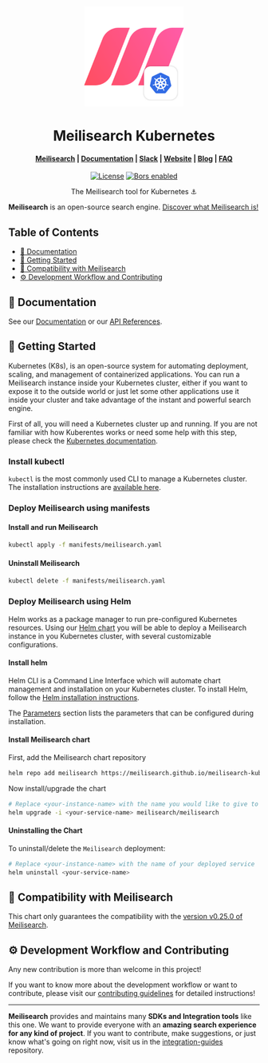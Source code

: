 <p align="center">
  <img src="https://raw.githubusercontent.com/meilisearch/integration-guides/main/assets/logos/meilisearch_k8s.svg" alt="Instant-Meilisearch" width="200" height="200" />
</p>

<h1 align="center">Meilisearch Kubernetes</h1>

<h4 align="center">
  <a href="https://github.com/meilisearch/meilisearch">Meilisearch</a> |
  <a href="https://docs.meilisearch.com">Documentation</a> |
  <a href="https://slack.meilisearch.com">Slack</a> |
  <a href="https://www.meilisearch.com">Website</a> |
  <a href="https://blog.meilisearch.com">Blog</a> |
  <a href="https://docs.meilisearch.com/faq">FAQ</a>
</h4>

<p align="center">
  <a href="https://github.com/meilisearch/meilisearch-kubernetes/blob/main/LICENSE"><img src="https://img.shields.io/badge/license-MIT-informational" alt="License"></a>
  <a href="https://app.bors.tech/repositories/29795"><img src="https://bors.tech/images/badge_small.svg" alt="Bors enabled"></a>
</p>

<p align="center">The Meilisearch tool for Kubernetes ⚓️</p>

**Meilisearch** is an open-source search engine. [Discover what Meilisearch is!](https://github.com/meilisearch/Meilisearch)

## Table of Contents <!-- omit in toc -->

- [📖 Documentation](#-documentation)
- [🚀 Getting Started](#-getting-started)
- [🤖 Compatibility with Meilisearch](#-compatibility-with-meilisearch)
- [⚙️ Development Workflow and Contributing](#️-development-workflow-and-contributing)

## 📖 Documentation

See our [Documentation](https://docs.meilisearch.com/learn/tutorials/getting_started.html) or our [API References](https://docs.meilisearch.com/reference/api/).

## 🚀 Getting Started


Kubernetes (K8s), is an open-source system for automating deployment, scaling, and management of containerized applications. You can run a Meilisearch instance inside your Kubernetes cluster, either if you want to expose it to the outside world or just let some other applications use it inside your cluster and take advantage of the instant and powerful search engine.

First of all, you will need a Kubernetes cluster up and running. If you are not familiar with how Kuberentes works or need some help with this step, please check the [Kubernetes documentation](https://kubernetes.io/docs/home/).

### Install kubectl <!-- omit in toc -->

`kubectl` is the most commonly used CLI to manage a Kubernetes cluster. The installation instructions are [available here](https://kubernetes.io/docs/tasks/tools/install-kubectl/).

### Deploy Meilisearch using manifests <!-- omit in toc -->

#### Install and run Meilisearch <!-- omit in toc -->

```bash
kubectl apply -f manifests/meilisearch.yaml
```

#### Uninstall Meilisearch <!-- omit in toc -->

```bash
kubectl delete -f manifests/meilisearch.yaml
```

### Deploy Meilisearch using Helm <!-- omit in toc -->

Helm works as a package manager to run pre-configured Kubernetes resources. Using our [Helm chart](https://github.com/meilisearch/meilisearch-kubernetes/tree/main/charts/meilisearch) you will be able to deploy a Meilisearch instance in you Kubernetes cluster, with several customizable configurations.

#### Install helm <!-- omit in toc -->

Helm CLI is a Command Line Interface which will automate chart management and installation on your Kubernetes cluster. To install Helm, follow the [Helm installation instructions](https://helm.sh/docs/intro/install/).

The [Parameters](https://github.com/meilisearch/meilisearch-kubernetes/tree/main/charts/meilisearch#parameters) section lists the parameters that can be configured during installation.

#### Install Meilisearch chart <!-- omit in toc -->

First, add the Meilisearch chart repository
```bash
helm repo add meilisearch https://meilisearch.github.io/meilisearch-kubernetes
```

Now install/upgrade the chart
```bash
# Replace <your-instance-name> with the name you would like to give to your service
helm upgrade -i <your-service-name> meilisearch/meilisearch
```

#### Uninstalling the Chart <!-- omit in toc -->

To uninstall/delete the `Meilisearch` deployment:

```bash
# Replace <your-instance-name> with the name of your deployed service
helm uninstall <your-service-name>
```

## 🤖 Compatibility with Meilisearch

This chart only guarantees the compatibility with the [version v0.25.0 of Meilisearch](https://github.com/meilisearch/Meilisearch/releases/tag/v0.25.0).

## ⚙️ Development Workflow and Contributing

Any new contribution is more than welcome in this project!

If you want to know more about the development workflow or want to contribute, please visit our [contributing guidelines](/CONTRIBUTING.md) for detailed instructions!

<hr>

**Meilisearch** provides and maintains many **SDKs and Integration tools** like this one. We want to provide everyone with an **amazing search experience for any kind of project**. If you want to contribute, make suggestions, or just know what's going on right now, visit us in the [integration-guides](https://github.com/meilisearch/integration-guides) repository.
